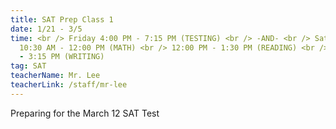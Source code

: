 ```yaml
---
title: SAT Prep Class 1
date: 1/21 - 3/5
time: <br /> Friday 4:00 PM - 7:15 PM (TESTING) <br /> -AND- <br /> Saturday
  10:30 AM - 12:00 PM (MATH) <br /> 12:00 PM - 1:30 PM (READING) <br /> 1:45 PM
  - 3:15 PM (WRITING)
tag: SAT
teacherName: Mr. Lee
teacherLink: /staff/mr-lee
---
```

Preparing for the March 12 SAT Test